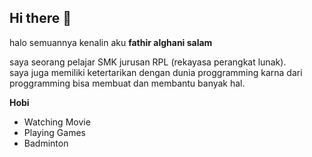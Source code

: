 ## Hi there 👋

halo semuannya kenalin aku **fathir alghani salam**

saya seorang pelajar SMK jurusan RPL (rekayasa perangkat lunak). <br>
saya juga memiliki ketertarikan dengan dunia proggramming karna dari proggramming bisa membuat dan membantu banyak hal. <br>

**Hobi** <br>

- Watching Movie
- Playing Games
- Badminton

